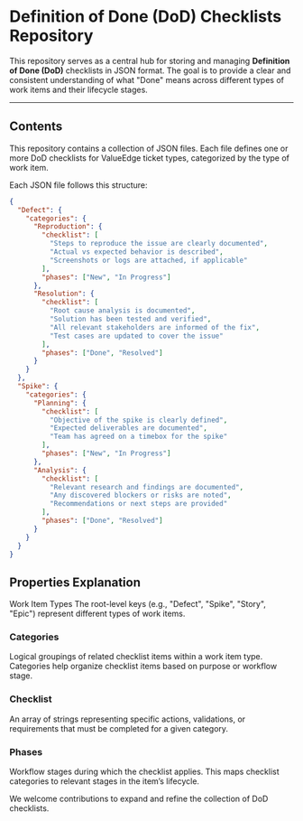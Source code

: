 # Definition of Done (DoD) Checklists Repository

This repository serves as a central hub for storing and managing **Definition of Done (DoD)** checklists in JSON format. The goal is to provide a clear and consistent understanding of what "Done" means across different types of work items and their lifecycle stages.

---

## Contents

This repository contains a collection of JSON files. Each file defines one or more DoD checklists for ValueEdge ticket types, categorized by the type of work item.

Each JSON file follows this structure:

```json
{
  "Defect": {
    "categories": {
      "Reproduction": {
        "checklist": [
          "Steps to reproduce the issue are clearly documented",
          "Actual vs expected behavior is described",
          "Screenshots or logs are attached, if applicable"
        ],
        "phases": ["New", "In Progress"]
      },
      "Resolution": {
        "checklist": [
          "Root cause analysis is documented",
          "Solution has been tested and verified",
          "All relevant stakeholders are informed of the fix",
          "Test cases are updated to cover the issue"
        ],
        "phases": ["Done", "Resolved"]
      }
    }
  },
  "Spike": {
    "categories": {
      "Planning": {
        "checklist": [
          "Objective of the spike is clearly defined",
          "Expected deliverables are documented",
          "Team has agreed on a timebox for the spike"
        ],
        "phases": ["New", "In Progress"]
      },
      "Analysis": {
        "checklist": [
          "Relevant research and findings are documented",
          "Any discovered blockers or risks are noted",
          "Recommendations or next steps are provided"
        ],
        "phases": ["Done", "Resolved"]
      }
    }
  }
}
```
## Properties Explanation
Work Item Types
The root-level keys (e.g., "Defect", "Spike", "Story", "Epic") represent different types of work items.

### Categories
Logical groupings of related checklist items within a work item type. Categories help organize checklist items based on purpose or workflow stage.

### Checklist
An array of strings representing specific actions, validations, or requirements that must be completed for a given category.

### Phases
Workflow stages during which the checklist applies. This maps checklist categories to relevant stages in the item’s lifecycle.

We welcome contributions to expand and refine the collection of DoD checklists.
